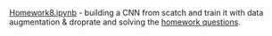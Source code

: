 [Homework8.ipynb]() - building a CNN from scatch and train it with data augmentation & droprate and solving the
[homework questions](https://github.com/alexeygrigorev/mlbookcamp-code/blob/master/course-zoomcamp/08-deep-learning/homework8.md).
